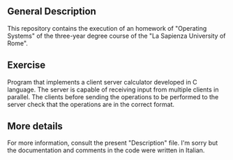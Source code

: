 ## General Description
This repository contains the execution of an homework of "Operating Systems" of the three-year degree course of the "La Sapienza University of Rome".
## Exercise 
Program that implements a client server calculator developed in C language.
The server is capable of receiving input from multiple clients in parallel. 
The clients before sending the operations to be performed to the server check that the operations are in the correct format.

 ## More details
For more information, consult the present "Description" file. I'm sorry but the documentation and comments in the code were written in Italian.
